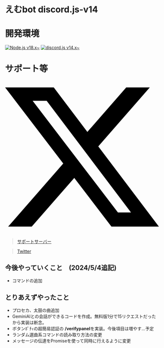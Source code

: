 # えむbot discord.js-v14

# 開発環境
[![Node.js v18.x\~](https://img.shields.io/badge/-node.js%20v18.x~-black.svg?logo=node.js&style=for-the-badge)](https://github.com/nodejs/node)
[![discord.js v14.x\~](https://img.shields.io/badge/-discord.js%20v14.x~-black.svg?logo=discord&style=for-the-badge)](https://www.npmjs.com/package/discord.js)

# サポート等
<svg role="img" viewBox="0 0 24 24" xmlns="http://www.w3.org/2000/svg"><title>X</title><path d="M18.901 1.153h3.68l-8.04 9.19L24 22.846h-7.406l-5.8-7.584-6.638 7.584H.474l8.6-9.83L0 1.154h7.594l5.243 6.932ZM17.61 20.644h2.039L6.486 3.24H4.298Z"/></svg>
> [サポートサーバー](https://discord.gg/BnmvxuQk)

> [Twitter](https://twitter.com/ryo_001339)

## 今後やっていくこと　(2024/5/4追記)
- コマンドの追加
  
## とりあえずやったこと
- プロセカ、太鼓の曲追加
- GeminiAIとの会話ができるコードを作成。無料版1分で15リクエストだったから実装は断念。
- ボタンﾎﾟﾁｨの超簡易認証の **/verifypanel**を実装。今後項目は増やす...予定
- ランダム選曲系コマンドの読み取り方法の変更
- メッセージの伝達をPromiseを使って同時に行えるように変更
